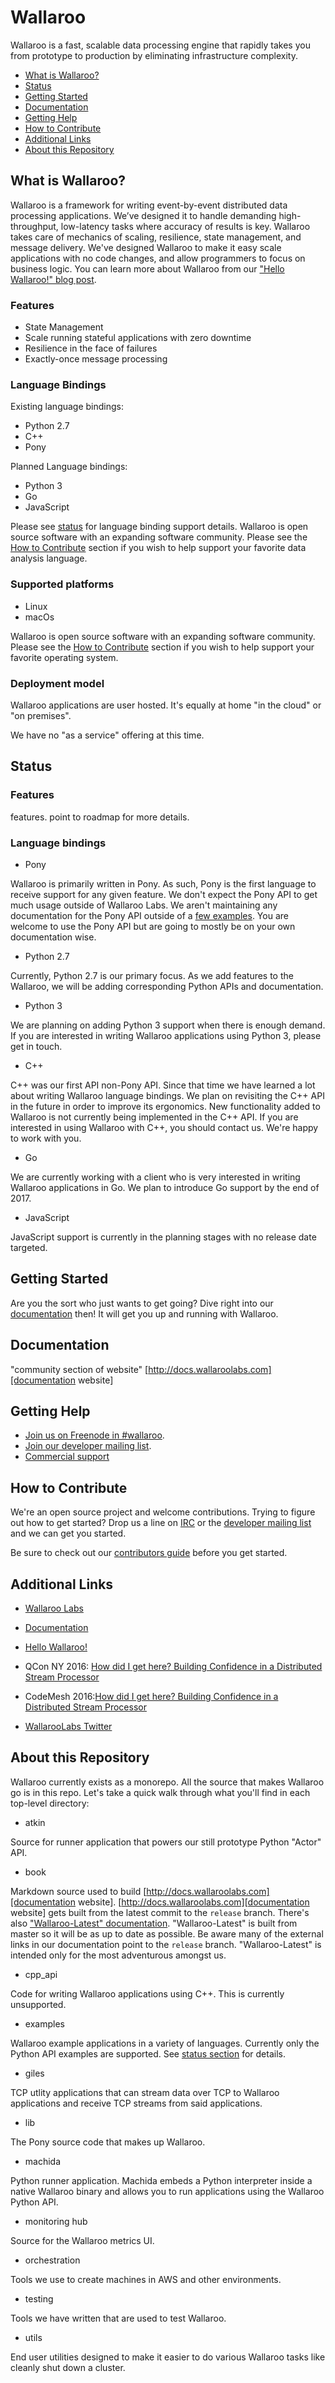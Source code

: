 # Wallaroo

Wallaroo is a fast, scalable data processing engine that rapidly takes you from prototype to production by eliminating infrastructure complexity.

- [What is Wallaroo?][what is wallaroo section]
- [Status][status section]
- [Getting Started][getting started section]
- [Documentation][documentation section]
- [Getting Help][getting help section]
- [How to Contribute][contribute section]
- [Additional Links][additional links]
- [About this Repository][about this repository section]

## What is Wallaroo?

Wallaroo is a framework for writing event-by-event distributed data processing applications. We’ve designed it to handle demanding high-throughput, low-latency tasks where accuracy of results is key. Wallaroo takes care of mechanics of scaling, resilience, state management, and message delivery. We've designed Wallaroo to make it easy scale applications with no code changes, and allow programmers to focus on business logic. You can learn more about Wallaroo from our ["Hello Wallaroo!" blog post][hello wallaroo post].

### Features

- State Management
- Scale running stateful applications with zero downtime
- Resilience in the face of failures
- Exactly-once message processing

### Language Bindings

Existing language bindings: 

- Python 2.7
- C++
- Pony

Planned Language bindings:

- Python 3
- Go
- JavaScript

Please see [status][status section] for language binding support details. Wallaroo is open source software with an expanding software community. Please see the [How to Contribute][contribute section] section if you wish to help support your favorite data analysis language.

### Supported platforms

- Linux
- macOs

Wallaroo is open source software with an expanding software community. Please see the [How to Contribute][contribute section] section if you wish to help support your favorite operating system.

### Deployment model

Wallaroo applications are user hosted. It's equally at home "in the cloud" or "on premises".

We have no "as a service" offering at this time. 

## Status

### Features

features. 
point to roadmap for more details.

### Language bindings

- Pony

Wallaroo is primarily written in Pony. As such, Pony is the first language to receive support for any given feature. We don't expect the Pony API to get much usage outside of Wallaroo Labs. We aren't maintaining any documentation for the Pony API outside of a [few examples][pony examples]. You are welcome to use the Pony API but are going to mostly be on your own documentation wise.

- Python 2.7

Currently, Python 2.7 is our primary focus. As we add features to the Wallaroo, we will be adding corresponding Python APIs and documentation.

- Python 3

We are planning on adding Python 3 support when there is enough demand. If you are interested in writing Wallaroo applications using Python 3, please get in touch.

- C++

C++ was our first API non-Pony API. Since that time we have learned a lot about writing Wallaroo language bindings. We plan on revisiting the C++ API in the future in order to improve its ergonomics. New functionality added to Wallaroo is not currently being implemented in the C++ API. If you are interested in using Wallaroo with C++, you should contact us. We're happy to work with you.

- Go

We are currently working with a client who is very interested in writing Wallaroo applications in Go. We plan to introduce Go support by the end of 2017. 

- JavaScript 

JavaScript support is currently in the planning stages with no release date targeted. 

## Getting Started

Are you the sort who just wants to get going? Dive right into our [documentation](http://docs.wallaroolabs.com) then! It will get you up and running with Wallaroo.

## Documentation

"community section of website"
[http://docs.wallaroolabs.com][documentation website]

## Getting Help

- [Join us on Freenode in #wallaroo][IRC]. 
- [Join our developer mailing list][developer mailing list].
- [Commercial support](mailto:hello@wallaroolabs.com)

## How to Contribute

We're an open source project and welcome contributions. Trying to figure out how to get started? Drop us a line on [IRC][IRC] or the [developer mailing list][developer mailing list] and we can get you started.

Be sure to check out our [contributors guide][contributors guide] before you get started.

## Additional Links

- [Wallaroo Labs][wallaroo labs website]
- [Documentation][documentation website]

- [Hello Wallaroo!][hello wallaroo post]
- QCon NY 2016: [How did I get here? Building Confidence in a Distributed Stream Processor][qcon16 how did i get here]
- CodeMesh 2016:[How did I get here? Building Confidence in a Distributed Stream Processor][codemesh16 how did i get here]

- [WallarooLabs Twitter][twitter]

## About this Repository

Wallaroo currently exists as a monorepo. All the source that makes Wallaroo go is in this repo. Let's take a quick walk through what you'll find in each top-level directory:

- atkin

Source for runner application that powers our still prototype Python "Actor" API.

- book

Markdown source used to build [http://docs.wallaroolabs.com][documentation website]. [http://docs.wallaroolabs.com][documentation website] gets built from the latest commit to the `release` branch. There's also ["Wallaroo-Latest" documentation][unstable documentation website]. "Wallaroo-Latest" is built from master so it will be as up to date as possible. Be aware many of the external links in our documentation point to the `release` branch. "Wallaroo-Latest" is intended only for the most adventurous amongst us.

- cpp_api

Code for writing Wallaroo applications using C++. This is currently unsupported.

- examples

Wallaroo example applications in a variety of languages. Currently only the Python API examples are supported. See [status section][status section] for details.

- giles

TCP utlity applications that can stream data over TCP to Wallaroo applications and receive TCP streams from said applications. 

- lib

The Pony source code that makes up Wallaroo.

- machida

Python runner application. Machida embeds a Python interpreter inside a native Wallaroo binary and allows you to run applications using the Wallaroo Python API.

- monitoring hub

Source for the Wallaroo metrics UI.

- orchestration

Tools we use to create machines in AWS and other environments.

- testing

Tools we have written that are used to test Wallaroo.

- utils

End user utilities designed to make it easier to do various Wallaroo tasks like cleanly shut down a cluster.

[what is wallaroo section]: #what-is-wallaroo
[status section]: #status
[getting started section]: #getting-started
[documentation section]: #documentation
[getting help section]: #getting-help
[contribute section]: #how-to-contribute
[additional links]: #additional-links
[about this repository section]: #about-this-repository 

[hello wallaroo post]: https://blog.wallaroolabs.com/2017/03/hello-wallaroo/
[documentation website]: http://docs.wallaroolabs.com
[unstable documentation website]: https://www.gitbook.com/book/wallaroo-labs/wallaroo-latest/details
[IRC]: https://webchat.oftc.net/?channels=wallaroo
[developer mailing list]: https://groups.io/g/wallaroo
[contributors guide]: CONTRIBUTING.md
[pony examples]: pony/examples
[wallaroo labs website]: https://www.wallaroolabs.com
[qcon16 how did i get here]: https://www.infoq.com/presentations/trust-distributed-systems
[codemesh16 how did i get here]: https://www.youtube.com/watch?v=6MsPDtpe2tg
[twitter]: https://www.twitter.com/wallaroolabs
